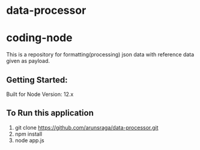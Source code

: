 # data-processor
# coding-node
This is a repository for formatting(processing) json data with reference data given as payload.

## Getting Started:
Built for Node Version: 12.x

## To Run this application
1.  git clone https://github.com/arunsraga/data-processor.git
2.  npm install
3.  node app.js
